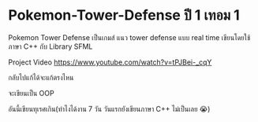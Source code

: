 # Pokemon-Tower-Defense  ปี 1 เทอม 1
  
  
Pokemon Tower Defense เป็นเกมส์ แนว tower defense แบบ real time เขียนโดยใช้ภาษา C++ กับ Library SFML  
  
Project Video
https://www.youtube.com/watch?v=tPJBei-_cqY  

กลับไปแก้ได้จะแก้ตรงไหน  

จะเขียนเป็น OOP  

อันนี้เขียนทุเรศเกิน(ทำไงได้งาน 7 วัน วันแรกยังเขียนภาษา C++ ไม่เป็นเลย 😭)

